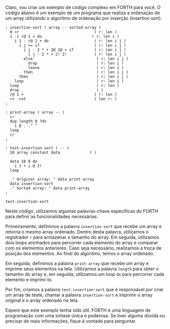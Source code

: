 Claro, vou criar um exemplo de código complexo em FORTH para você. O código abaixo é um exemplo de um programa que realiza a ordenação de um array utilizando o algoritmo de ordenação por inserção (insertion sort).

```
: insertion-sort ( array -- sorted-array )
  0 >r                                 ( r: len )
  1 -1 r@ 1 + do                      ( r: len i )
    i 1 - r@ 1 + do                    ( r: len i j )
      i j >= if                        ( r: len i j )
        i j - 2 * + 2@ 2@ > if         ( r: len i j )
          i j - 2 * + 2! 2!            ( r: len i j )
        else                            ( r: len i j )
          drop                          ( r: len i )
          leave                         ( r: len i )
        then                            ( r: len i j )
      then                              ( r: len i j )
    loop                                ( r: len i )
  loop                                  ( r: len )
  drop                                  ( )
  r@ 1 +                               ( r: len )
  r> -rot                              ( len r: )
;

: print-array ( array -- )
  cr
  dup length 0 ?do
    i @ . ." "
  loop
  cr
;

: test-insertion-sort ( -- )
  10 array constant data             ( )
  
  data 10 0 do
    i 1 + i @ 2!
  loop

  ." Original array: " data print-array
  data insertion-sort
  ." Sorted array: " data print-array
;

test-insertion-sort
```

Neste código, utilizamos algumas palavras-chave específicas do FORTH para definir as funcionalidades necessárias. 

Primeiramente, definimos a palavra `insertion-sort` que recebe um array e retorna o mesmo array ordenado. Dentro desta palavra, utilizamos o registrador `r` para armazenar o tamanho do array. Em seguida, utilizamos dois loops aninhados para percorrer cada elemento do array e comparar com os elementos anteriores. Caso seja necessário, realizamos a troca de posição dos elementos. Ao final do algoritmo, temos o array ordenado.

Em seguida, definimos a palavra `print-array` que recebe um array e imprime seus elementos na tela. Utilizamos a palavra `length` para obter o tamanho do array e, em seguida, utilizamos um loop `do` para percorrer cada elemento e imprimi-lo.

Por fim, criamos a palavra `test-insertion-sort` que é responsável por criar um array de teste, chamar a palavra `insertion-sort` e imprimir o array original e o array ordenado na tela.

Espero que este exemplo tenha sido útil. FORTH é uma linguagem de programação com uma sintaxe única e poderosa. Se tiver alguma dúvida ou precisar de mais informações, fique à vontade para perguntar.